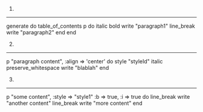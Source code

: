1) 
----------------------
generate do
  table_of_contents
  p do
    italic
    bold
    write "paragraph1"
    line_break
    write "paragraph2"
  end
end

2) 
----------------------
p "paragraph content", :align => 'center' do
  style "styleId"
  italic
  preserve_whitespace
  write "blablah"
end

3) 
----------------------
p "some content", :style => "style1" :b => true, :i => true do
  line_break
  write "another content"
  line_break 
  write "more content"
end